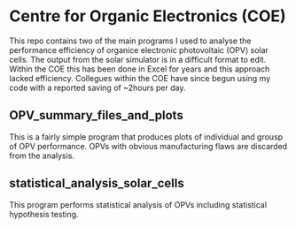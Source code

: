 # Centre for Organic Electronics (COE)
This repo contains two of the main programs I used to analyse the performance efficiency of organice electronic photovoltaic (OPV) solar cells.  The output from the solar simulator is in a difficult format to edit.  Within the COE this has been done in Excel for years and this approach lacked efficiency.  Collegues within the COE have since begun using my code with a reported saving of ~2hours per day.

## OPV_summary_files_and_plots
This is a fairly simple program that produces plots of individual and grousp of OPV performance.  OPVs with obvious manufacturing flaws are discarded from the analysis.

## statistical_analysis_solar_cells
This program performs statistical analysis of OPVs including statistical hypothesis testing.  


